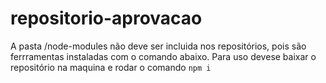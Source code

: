 # repositorio-aprovacao

A pasta /node-modules não deve ser incluida nos repositórios, pois são ferrramentas instaladas com o comando abaixo.
Para uso devese baixar o repositório na maquina e rodar o comando 
`npm i`




